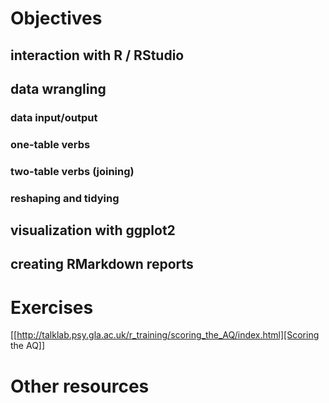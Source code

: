 # Objectives

## interaction with R / RStudio

## data wrangling
### data input/output
### one-table verbs

### two-table verbs (joining)

### reshaping and tidying

## visualization with ggplot2

## creating RMarkdown reports

# Exercises

[[http://talklab.psy.gla.ac.uk/r_training/scoring_the_AQ/index.html][Scoring the AQ]]

# Other resources



